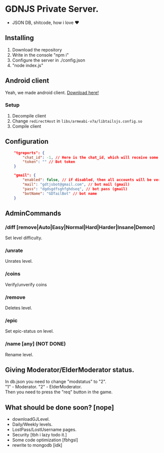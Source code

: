 # GDNJS Private Server.
* JSON DB, shitcode, how i love ❤️

## Installing
1. Download the repository
2. Write in the console "npm i"
3. Configure the server in ./config.json
4. "node index.js"

## Android client
Yeah, we made android client. [Download here!](https://mega.nz/file/Hi4llTjB#_wePngjO1Ur-c_I88-C20SF9f7j-SfSC93RBojyqM7I)
### Setup
1. Decompile client
2. Change `redirectHost` in `libs/armeabi-v7a/libtailsjs.config.so`
3. Compile client

## Configuration

```json
    "tgreports": {
        "chat_id": -1, // Here is the chat_id, which will receive some actions on the server.
        "token": "" // Bot token
    }
```
```json
    "gmail": {
        "enabled": false, // if disabled, then all accounts will be verified without confirmation.
        "mail": "gdtjsbot@gmail.com", // bot mail (gmail)
        "pass": "dgdsgdfsghfghdseq", // bot pass (gmail)
        "botName": "GDTailBot" // bot name
    }
```

## AdminCommands
### /diff [remove|Auto|Easy|Normal|Hard|Harder|Insane|Demon]
Set level difficulty.
### /unrate
Unrates level.
### /coins
Verify/unverify coins
### /remove
Deletes level.
### /epic
Set epic-status on level.
### /name [any] (NOT DONE)
Rename level.

## Giving Moderator/ElderModerator status.
In db.json you need to change "modstatus" to "2".<br>
"1" - Moderator.
"2" - ElderModerator.<br>
Then you need to press the "req" button in the game.
## What should be done soon? [nope]
- downloadGJLevel.
- Daily/Weekly levels.
- LostPass/LostUsername pages.
- Security [tbh i lazy todo it.]
- Some code optimization [fbhgsl]
- rewrite to mongodb [idk]

